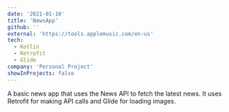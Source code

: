 ```yaml
---
date: '2021-01-10'
title: 'NewsApp'
github: ''
external: 'https://tools.applemusic.com/en-us'
tech:
  - Kotlin
  - Retrofit
  - Glide
company: 'Personal Project'
showInProjects: false
---
```


A basic news app that uses the News API to fetch the latest news. It uses Retrofit for making API calls and Glide for loading images.
